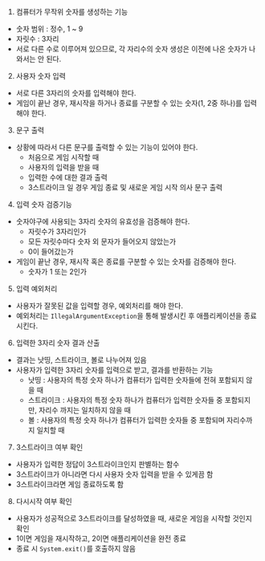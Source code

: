 1. 컴퓨터가 무작위 숫자를 생성하는 기능

- 숫자 범위 : 정수, 1 ~ 9
- 자릿수 : 3자리
- 서로 다른 수로 이루어져 있으므로, 각 자리수의 숫자 생성은 이전에 나온 숫자가 나와서는 안 된다.

2. 사용자 숫자 입력

- 서로 다른 3자리의 숫자를 입력해야 한다.
- 게임이 끝난 경우, 재시작을 하거나 종료를 구분할 수 있는 숫자(1, 2중 하나)를 입력해야 한다.

3. 문구 출력

- 상황에 따라서 다른 문구를 출력할 수 있는 기능이 있어야 한다.
    - 처음으로 게임 시작할 때
    - 사용자의 입력을 받을 때
    - 입력한 수에 대한 결과 출력
    - 3스트라이크 일 경우 게임 종료 및 새로운 게임 시작 의사 문구 출력


4. 입력 숫자 검증기능

- 숫자야구에 사용되는 3자리 숫자의 유효성을 검증해야 한다.
    - 자릿수가 3자리인가
    - 모든 자릿수마다 숫자 외 문자가 들어오지 않았는가
    - 0이 들어갔는가
- 게임이 끝난 경우, 재시작 혹은 종료를 구분할 수 있는 숫자를 검증해야 한다.
    - 숫자가 1 또는 2인가

5. 입력 예외처리

- 사용자가 잘못된 값을 입력할 경우, 예외처리를 해야 한다.
- 예외처리는 `IllegalArgumentException`을 통해 발생시킨 후 애플리케이션을 종료시킨다.


6. 입력한 3자리 숫자 결과 산출

- 결과는 낫띵, 스트라이크, 볼로 나누어져 있음
- 사용자가 입력한 3자리 숫자를 입력으로 받고, 결과를 반환하는 기능
    - 낫띵 : 사용자의 특정 숫자 하나가 컴퓨터가 입력한 숫자들에 전혀 포함되지 않을 때
    - 스트라이크 : 사용자의 특정 숫자 하나가 컴퓨터가 입력한 숫자들 중 포함되지만, 자리수 까지는 일치하지 않을 때
    - 볼 : 사용자의 특정 숫자 하나가 컴퓨터가 입력한 숫자들 중 포함되며 자리수까지 일치할 때


7. 3스트라이크 여부 확인

- 사용자가 입력한 정답이 3스트라이크인지 판별하는 함수
- 3스트라이크가 아니라면 다시 사용자 숫자 입력을 받을 수 있게끔 함
- 3스트라이크라면 게임 종료하도록 함

8. 다시시작 여부 확인

- 사용자가 성공적으로 3스트라이크를 달성하였을 때, 새로운 게임을 시작할 것인지 확인
- 1이면 게임을 재시작하고, 2이면 애플리케이션을 완전 종료
- 종료 시 `System.exit()`를 호출하지 않음